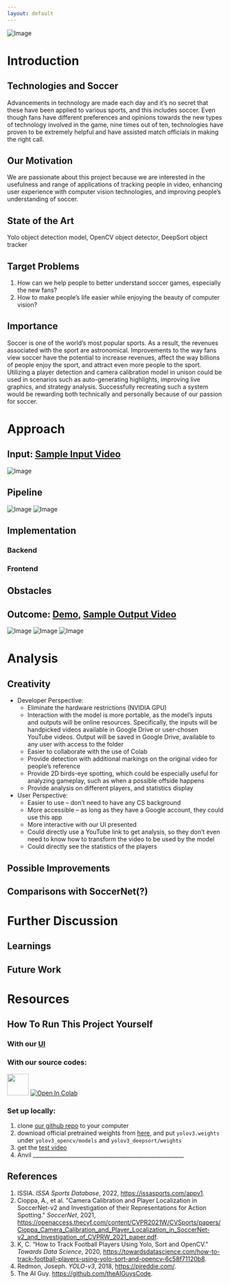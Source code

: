 ```yaml
---
layout: default
---
```


![Image](./video_output/combined-output.png)
# Introduction
## Technologies and Soccer
Advancements in technology are made each day and it’s no secret that these have been applied to various sports, and this includes soccer. Even though fans have different preferences and opinions towards the new types of technology involved in the game, nine times out of ten, technologies have proven to be extremely helpful and have assisted match officials in making the right call.

## Our Motivation
We are passionate about this project because we are interested in the usefulness and range of applications of tracking people in video, enhancing user experience with computer vision technologies, and improving people’s understanding of soccer.

## State of the Art
Yolo object detection model, OpenCV object detector, DeepSort object tracker

## Target Problems
1. How can we help people to better understand soccer games, especially the new fans?
2. How to make people’s life easier while enjoying the beauty of computer vision?

## Importance
Soccer is one of the world’s most popular sports. As a result, the revenues associated with the sport are astronomical. Improvements to the way fans view soccer have the potential to increase revenues, affect the way billions of people enjoy the sport, and attract even more people to the sport. Utilizing a player detection and camera calibration model in unison could be used in scenarios such as auto-generating highlights, improving live graphics, and strategy analysis. Successfully recreating such a system would be rewarding both technically and personally because of our passion for soccer.

# Approach
## Input: [Sample Input Video](https://youtu.be/ta-M_RIHyFA)  
![Image](./video_input/sample-video-screenshot.png)

## Pipeline
![Image](./resources/images/video-pipeline.png)
![Image](./resources/images/model-pipeline.png)

## Implementation
### Backend


### Frontend


## Obstacles



## Outcome: [Demo](https://youtu.be/nknLKGR8ZgM), [Sample Output Video](https://drive.google.com/drive/u/0/folders/1tbMIfgOuHYU0ty3Gi3gJgSk2Eqx4roWg)  
![Image](./video_output/detection-screenshot.png)
![Image](./video_output/birdeye-screenshot.png)
![Image](./video_output/tracking-screenshot.png)

# Analysis
## Creativity
* Developer Perspective:
  * Eliminate the hardware restrictions (NVIDIA GPU)
  * Interaction with the model is more portable, as the model’s inputs and outputs will be online resources. Specifically, the inputs will be handpicked videos available in Google Drive or user-chosen YouTube videos. Output will be saved in Google Drive, available to any user with access to the folder
  * Easier to collaborate with the use of Colab
  * Provide detection with additional markings on the original video for people’s reference
  * Provide 2D birds-eye spotting, which could be especially useful for analyzing gameplay, such as when a possible offside happens
  * Provide analysis on different players, and statistics display 
* User Perspective:
  * Easier to use – don’t need to have any CS background
  * More accessible – as long as they have a Google account, they could use this app
  * More interactive with our UI presented
  * Could directly use a YouTube link to get analysis, so they don’t even need to know how to transform the video to be used by the model
  * Could directly see the statistics of the players

## Possible Improvements



## Comparisons with SoccerNet(?)


# Further Discussion
## Learnings


## Future Work



# Resources
## How To Run This Project Yourself
### With our [UI](https://kssn3t627cdj22bl.anvil.app/RESLVSCIHCHAY4EEBPRQ6EX3)
### With our source codes:
<a href="https://drive.google.com/drive/folders/1lMtUF5EuGsvRCW-7rBGplanaK-LEM8bK?usp=share_link"><img height="50px" src="./resources/images/GoogleCloud.png" /></a>
[![Open In Colab](https://colab.research.google.com/assets/colab-badge.svg)](https://colab.research.google.com/drive/1TH4MYCgGKoJOpXKlz-OWd9wQ8spBhXwe)

### Set up locally:
1. clone [our github repo](https://github.com/AJ-Wuu/SoccerNetPlus) to your computer
2. download official pretrained weights from [here](https://pjreddie.com/media/files/yolov3.weights), and put `yolov3.weights` under `yolov3_opencv/models` and `yolov3_deepsort/weights`
3. get the [test video](https://github.com/AJ-Wuu/SoccerNetPlus/blob/main/video_input/README.md)
4. Anvil _______________________________________________________


## References
1. ISSIA. *ISSA Sports Database*, 2022, https://issasports.com/appv1.
2. Cioppa, A., et al. "Camera Calibration and Player Localization in SoccerNet-v2 and Investigation of their Representations for Action Spotting." *SoccerNet*, 2021, https://openaccess.thecvf.com/content/CVPR2021W/CVSports/papers/Cioppa_Camera_Calibration_and_Player_Localization_in_SoccerNet-v2_and_Investigation_of_CVPRW_2021_paper.pdf.
3. K, C. “How to Track Football Players Using Yolo, Sort and OpenCV.” *Towards Data Science*, 2020, https://towardsdatascience.com/how-to-track-football-players-using-yolo-sort-and-opencv-6c58f71120b8.
4. Redmon, Joseph. *YOLO-v3*, 2018, https://pjreddie.com/.
5. The AI Guy. https://github.com/theAIGuysCode.
